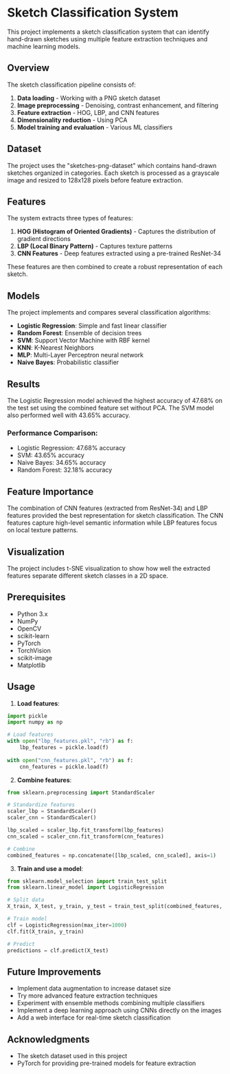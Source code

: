 # Sketch Classification System

This project implements a sketch classification system that can identify hand-drawn sketches using multiple feature extraction techniques and machine learning models.

## Overview

The sketch classification pipeline consists of:
1. **Data loading** - Working with a PNG sketch dataset
2. **Image preprocessing** - Denoising, contrast enhancement, and filtering
3. **Feature extraction** - HOG, LBP, and CNN features
4. **Dimensionality reduction** - Using PCA
5. **Model training and evaluation** - Various ML classifiers

## Dataset

The project uses the "sketches-png-dataset" which contains hand-drawn sketches organized in categories. Each sketch is processed as a grayscale image and resized to 128x128 pixels before feature extraction.

## Features

The system extracts three types of features:

1. **HOG (Histogram of Oriented Gradients)** - Captures the distribution of gradient directions
2. **LBP (Local Binary Pattern)** - Captures texture patterns
3. **CNN Features** - Deep features extracted using a pre-trained ResNet-34

These features are then combined to create a robust representation of each sketch.

## Models

The project implements and compares several classification algorithms:

- **Logistic Regression**: Simple and fast linear classifier
- **Random Forest**: Ensemble of decision trees
- **SVM**: Support Vector Machine with RBF kernel
- **KNN**: K-Nearest Neighbors
- **MLP**: Multi-Layer Perceptron neural network
- **Naive Bayes**: Probabilistic classifier

## Results

The Logistic Regression model achieved the highest accuracy of 47.68% on the test set using the combined feature set without PCA. The SVM model also performed well with 43.65% accuracy.

### Performance Comparison:

- Logistic Regression: 47.68% accuracy
- SVM: 43.65% accuracy
- Naive Bayes: 34.65% accuracy
- Random Forest: 32.18% accuracy

## Feature Importance

The combination of CNN features (extracted from ResNet-34) and LBP features provided the best representation for sketch classification. The CNN features capture high-level semantic information while LBP features focus on local texture patterns.

## Visualization

The project includes t-SNE visualization to show how well the extracted features separate different sketch classes in a 2D space.

## Prerequisites

- Python 3.x
- NumPy
- OpenCV
- scikit-learn
- PyTorch
- TorchVision
- scikit-image
- Matplotlib

## Usage

1. **Load features**:
```python
import pickle
import numpy as np

# Load features
with open("lbp_features.pkl", "rb") as f:
    lbp_features = pickle.load(f)
    
with open("cnn_features.pkl", "rb") as f:
    cnn_features = pickle.load(f)
```

2. **Combine features**:
```python
from sklearn.preprocessing import StandardScaler

# Standardize features
scaler_lbp = StandardScaler()
scaler_cnn = StandardScaler()

lbp_scaled = scaler_lbp.fit_transform(lbp_features)
cnn_scaled = scaler_cnn.fit_transform(cnn_features)

# Combine
combined_features = np.concatenate([lbp_scaled, cnn_scaled], axis=1)
```

3. **Train and use a model**:
```python
from sklearn.model_selection import train_test_split
from sklearn.linear_model import LogisticRegression

# Split data
X_train, X_test, y_train, y_test = train_test_split(combined_features, y, test_size=0.2, random_state=42)

# Train model
clf = LogisticRegression(max_iter=1000)
clf.fit(X_train, y_train)

# Predict
predictions = clf.predict(X_test)
```

## Future Improvements

- Implement data augmentation to increase dataset size
- Try more advanced feature extraction techniques
- Experiment with ensemble methods combining multiple classifiers
- Implement a deep learning approach using CNNs directly on the images
- Add a web interface for real-time sketch classification

## Acknowledgments

- The sketch dataset used in this project
- PyTorch for providing pre-trained models for feature extraction
